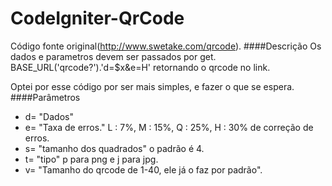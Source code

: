 # CodeIgniter-QrCode

Código fonte original(http://www.swetake.com/qrcode).
####Descrição
Os dados e parametros devem ser passados por get.
BASE_URL('qrcode?').'d=$x&e=H' retornando o qrcode no link.

Optei por esse código por ser mais simples, e fazer o que se espera.
####Parâmetros
* d= "Dados"
* e= "Taxa de erros."  L : 7%, M : 15%, Q : 25%, H : 30% de correção de erros.
* s= "tamanho dos quadrados" o padrão é 4.
* t= "tipo" p para png e j para jpg.
* v= "Tamanho do qrcode de 1-40, ele já o faz por padrão".